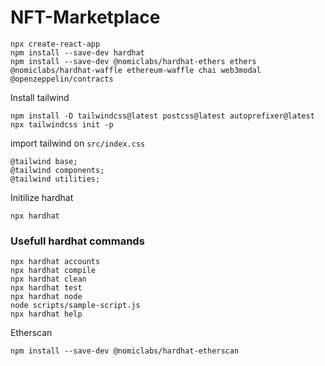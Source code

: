 # NFT-Marketplace

```
npx create-react-app
npm install --save-dev hardhat
npm install --save-dev @nomiclabs/hardhat-ethers ethers @nomiclabs/hardhat-waffle ethereum-waffle chai web3modal @openzeppelin/contracts
```
Install tailwind
```
npm install -D tailwindcss@latest postcss@latest autoprefixer@latest
npx tailwindcss init -p
```
import tailwind on `src/index.css`
```
@tailwind base;
@tailwind components;
@tailwind utilities;
```
Initilize hardhat 
```
npx hardhat
```
### Usefull hardhat commands 
```shell
npx hardhat accounts
npx hardhat compile
npx hardhat clean
npx hardhat test
npx hardhat node
node scripts/sample-script.js
npx hardhat help
```
Etherscan

```
npm install --save-dev @nomiclabs/hardhat-etherscan
```